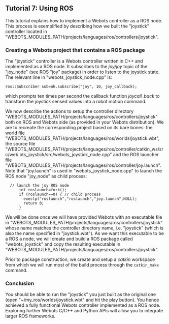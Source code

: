 ## Tutorial 7: Using ROS

This tutorial explains how to implement a Webots controller as a ROS node. This
process is exemplified by describing how we built the "joystick" controller
located in "WEBOTS\_MODULES\_PATH/projects/languages/ros/controllers/joystick".

### Creating a Webots project that contains a ROS package

The "joystick" controller is a Webots controller written in C++ and implemented
as a ROS node. It subscribes to the *joy/joy* topic of the "joy\_node" (see ROS
"joy" package) in order to listen to the joystick state. The relevant line in
"webots\_joystick\_node.cpp" is:

```
ros::Subscriber sub=nh.subscribe("joy", 10, joy_callback);
```

which prompts ten times per second the callback function *joycall\_back* to
transform the joystick sensed values into a robot motion command.

We now describe the actions to setup the controller directory
"WEBOTS\_MODULES\_PATH/projects/languages/ros/controllers/joystick" both on ROS
and Webots side (as provided in your Webots distribution). We are to recreate
the corresponding project based on its bare bones: the world file
"WEBOTS\_MODULES\_PATH/projects/languages/ros/worlds/joystick.wbt", the source
file "WEBOTS\_MODULES\_PATH/projects/languages/ros/controller/catkin\_ws/src/web
ots\_joystick/src/webots\_joystick\_node.cpp" and the ROS launcher file
"WEBOTS\_MODULES\_PATH/projects/languages/ros/controller/joy.launch". Note that
"joy.launch" is used in "webots\_joystick\_node.cpp" to launch the ROS node
"joy\_node" as child process:


```
  // launch the joy ROS node
      int roslaunch=fork();
      if (roslaunch==0) { // child process
        execlp("roslaunch","roslaunch","joy.launch",NULL);
        return 0;
      }
```

We will be done once we will have provided Webots with an executable file in
"WEBOTS\_MODULES\_PATH/projects/languages/ros/controllers/joystick" whose name
matches the controller directory name, i.e. "joystick" (which is also the name
specified in "joystick.wbt"). As we want this executable to be a ROS a node, we
will create and build a ROS package called "webots\_joystick" and copy the
resulting executable in
"WEBOTS\_MODULES\_PATH/projects/languages/ros/controllers/joystick".

Prior to package construction, we create and setup a *catkin* workspace from
which we will run most of the build process through the `catkin_make` command.

### Conclusion

You should be able to run the "joystick" you just built as the original one
(open "~/my\_ros/worlds/joystick.wbt" and hit the play button). You hence
achieved a fully functional Webots controller implemented as a ROS node.
Exploring further Webots C/C++ and Python APIs will allow you to integrate
larger ROS frameworks.

